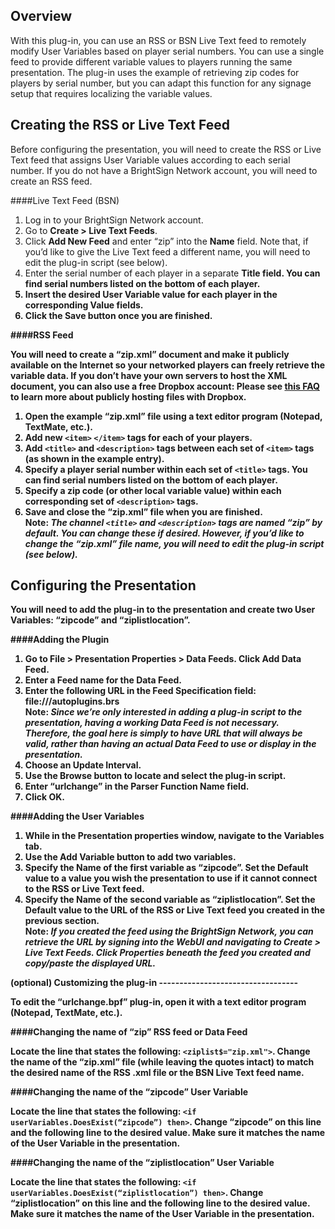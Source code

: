 Overview
--------
<p>With this plug-in, you can use an RSS or BSN Live Text feed to remotely modify User Variables based on player serial numbers. You can use a single feed to provide different variable values to players running the same presentation. The plug-in uses the example of retrieving zip codes for players by serial number, but you can adapt this function for any signage setup that requires localizing the variable values.</p>

Creating the RSS or Live Text Feed
----------------------------------
<p>Before configuring the presentation, you will need to create the RSS or Live Text feed that assigns User Variable values according to each serial number. If you do not have a BrightSign Network account, you will need to create an RSS feed.</p>
####Live Text Feed (BSN)
<ol>
<li>Log in to your BrightSign Network account.</li>
<li>Go to <strong>Create > Live Text Feeds</strong>.</li>
<li>Click <strong>Add New Feed</strong> and enter “zip” into the <strong>Name</strong> field. Note that, if you’d like to give the Live Text feed a different name, you will need to edit the plug-in script (see below).</li>
<li>Enter the serial number of each player in a separate <strong>Title field. You can find serial numbers listed on the bottom of each player.</li>
<li>Insert the desired User Variable value for each player in the corresponding <strong>Value fields.</li>
<li>Click the <strong>Save</strong> button once you are finished.</li>
</ol>
####RSS Feed
<p>You will need to create a “zip.xml” document and make it publicly available on the Internet so your networked players can freely retrieve the variable data. If you don’t have your own servers to host the XML document, you can also use a free Dropbox account: Please see  <a href="http://support.brightsign.biz/entries/21003508-Can-I-use-a-Dropbox-account-with-my-BrightSign">this FAQ</a> to learn more about publicly hosting files with Dropbox. </p>
<ol>
<li>Open the example “zip.xml” file using a text editor program (Notepad, TextMate, etc.).</li>
<li>Add new <code>&lt;item&gt;</code> <code>&lt;/item&gt;</code> tags for each of your players. </li>
<li>Add <code>&lt;title&gt;</code> and <code>&lt;description&gt;</code> tags between each set of <code>&lt;item&gt;</code> tags (as shown in the example entry). </li>
<li>Specify a player serial number within each set of <code>&lt;title&gt;</code> tags. You can find serial numbers listed on the bottom of each player.</li>
<li>Specify a zip code (or other local variable value) within each corresponding set of <code>&lt;description&gt;</code> tags.</li>
<li>Save and close the “zip.xml” file when you are finished.</li>
<strong>Note</strong>: <em>The channel <code>&lt;title&gt;</code> and <code>&lt;description&gt;</code> tags are named “zip” by default. You can change these if desired. However, if you’d like to change the “zip.xml” file name, you will need to edit the plug-in script (see below).</em>
</ol>

Configuring the Presentation
----------------------------
<p>You will need to add the plug-in to the presentation and create two User Variables: “zipcode” and “ziplistlocation”.</p>
####Adding the Plugin
<ol>
<li>Go to <strong>File > Presentation Properties > Data Feeds</strong>. Click <strong>Add Data Feed</strong>.</li>
<li>Enter a <strong>Feed name</strong> for the Data Feed.</li>
<li>Enter the following URL in the <strong>Feed Specification</strong> field: file:///autoplugins.brs</li>
<strong>Note</strong>: <em>Since we’re only interested in adding a plug-in script to the presentation, having a working Data Feed is not necessary. Therefore, the goal here is simply to have URL that will always be valid, rather than having an actual Data Feed to use or display in the presentation.</em>
<li>Choose an <strong>Update Interval</strong>.</li>
<li>Use the <strong>Browse</strong> button to locate and select the plug-in script.</li>
<li>Enter “urlchange” in the <strong>Parser Function Name</strong> field.</li>
<li>Click <strong>OK</strong>.</li>
</ol>
####Adding the User Variables
<ol>
<li>While in the <strong>Presentation properties</strong> window, navigate to the <strong>Variables</strong> tab.</li>
<li>Use the <strong>Add Variable</strong> button to add two variables.</li>
<li>Specify the <strong>Name</strong> of the first variable as “zipcode”. Set the <strong>Default value</strong> to a value you wish the presentation to use if it cannot connect to the RSS or Live Text feed.</li>
<li>Specify the <strong>Name</strong> of the second variable as “ziplistlocation”. Set the <strong>Default value</strong> to the URL of the RSS or Live Text feed you created in the previous section.</li>
<strong>Note</strong>: <em>If you created the feed using the BrightSign Network, you can retrieve the URL by signing into the WebUI and navigating to <strong>Create > Live Text Feeds</strong>. Click <strong>Properties</strong> beneath the feed you created and copy/paste the displayed URL.</em>
</ol>
(optional) Customizing the plug-in
----------------------------------
<p>To edit the “urlchange.bpf” plug-in, open it with a text editor program (Notepad, TextMate, etc.).</p>
####Changing the name of “zip” RSS feed or Data Feed
<p>Locate the line that states the following: <code>&lt;ziplist$="zip.xml"&gt;</code>. Change the name of the “zip.xml” file (while leaving the quotes intact) to match the desired name of the RSS .xml file or the BSN Live Text feed name.</p>
####Changing the name of the “zipcode” User Variable
<p>Locate the line that states the following: <code>&lt;if userVariables.DoesExist(“zipcode”) then&gt;</code>. Change “zipcode” on this line and the following line to the desired value. Make sure it matches the name of the User Variable in the presentation.</p>
####Changing the name of the “ziplistlocation” User Variable
<p>Locate the line that states the following: <code>&lt;if userVariables.DoesExist(“ziplistlocation”) then&gt;</code>. Change “ziplistlocation” on this line and the following line to the desired value. Make sure it matches the name of the User Variable in the presentation.</p>

